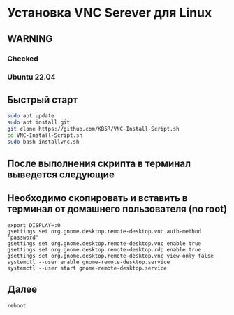 # Установка VNC Serever для Linux
## WARNING 
### Checked
### Ubuntu 22.04
## Быстрый старт 
```bash
sudo apt update
sudo apt install git
git clone https://github.com/KB5R/VNC-Install-Script.sh
cd VNC-Install-Script.sh
sudo bash installvnc.sh
```
## После выполнения скрипта в терминал выведется следующие
## Необходимо скопировать и вставить в терминал от домашнего пользователя (no root)
```
export DISPLAY=:0
gsettings set org.gnome.desktop.remote-desktop.vnc auth-method 'password'
gsettings set org.gnome.desktop.remote-desktop.vnc enable true
gsettings set org.gnome.desktop.remote-desktop.rdp enable true
gsettings set org.gnome.desktop.remote-desktop.vnc view-only false
systemctl --user enable gnome-remote-desktop.service
systemctl --user start gnome-remote-desktop.service
```
## Далее
```
reboot
```

